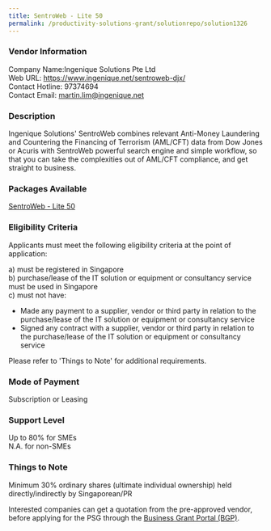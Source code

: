 ```yaml
---
title: SentroWeb - Lite 50
permalink: /productivity-solutions-grant/solutionrepo/solution1326
---
```


### Vendor Information
Company Name:Ingenique Solutions Pte Ltd <br>Web URL: https://www.ingenique.net/sentroweb-djx/ <br>Contact Hotline: 97374694 <br>Contact Email: martin.lim@ingenique.net <br>

### Description

Ingenique Solutions' SentroWeb combines relevant Anti-Money Laundering and Countering the Financing of Terrorism (AML/CFT) data from Dow Jones or Acuris with SentroWeb powerful search engine and simple workflow, so that you can take the complexities out of AML/CFT compliance, and get straight to business.

### Packages Available

<a href='https://www.gobusiness.gov.sg/images/psg/Desensitised_Ingenique_20200591_Annex_3_Part_1.pdf' target='_blank'>SentroWeb - Lite 50</a>

### Eligibility Criteria

Applicants must meet the following eligibility criteria at the point of application:

a) must be registered in Singapore <br>
b) purchase/lease of the IT solution or equipment or consultancy service must be used in Singapore <br>
c) must not have:
- Made any payment to a supplier, vendor or third party in relation to the purchase/lease of the IT solution or equipment or consultancy service
- Signed any contract with a supplier, vendor or third party in relation to the purchase/lease of the IT solution or equipment or consultancy service

Please refer to 'Things to Note' for additional requirements.

### Mode of Payment
Subscription or Leasing

### Support Level
Up to 80% for SMEs <br>
N.A. for non-SMEs

### Things to Note
Minimum 30% ordinary shares (ultimate individual ownership) held directly/indirectly by Singaporean/PR

Interested companies can get a quotation from the pre-approved vendor, before applying for the PSG through the <a target='_blank' href='https://www.businessgrants.gov.sg/'>Business Grant Portal (BGP)</a>.
